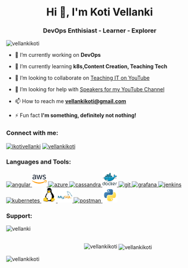 <h1 align="center">Hi 👋, I'm Koti Vellanki</h1>
<h3 align="center">DevOps Enthisiast - Learner - Explorer</h3>

<p align="left"> <img src="https://komarev.com/ghpvc/?username=vellankikoti&label=Profile%20views&color=0e75b6&style=flat" alt="vellankikoti" /> </p>

- 🔭 I’m currently working on **DevOps**

- 🌱 I’m currently learning **k8s,Content Creation, Teaching Tech**

- 👯 I’m looking to collaborate on [Teaching IT on YouTube](https://www.youtube.com/@knowmam)

- 🤝 I’m looking for help with [Speakers for my YouTube Channel](https://www.youtube.com/@knowmam)

- 📫 How to reach me **vellankikoti@gmail.com**

- ⚡ Fun fact **I'm something, definitely not nothing!**

<h3 align="left">Connect with me:</h3>
<p align="left">
<a href="https://twitter.com/ikotivellanki" target="blank"><img align="center" src="https://raw.githubusercontent.com/rahuldkjain/github-profile-readme-generator/master/src/images/icons/Social/twitter.svg" alt="ikotivellanki" height="30" width="40" /></a>
<a href="https://linkedin.com/in/vellankikoti" target="blank"><img align="center" src="https://raw.githubusercontent.com/rahuldkjain/github-profile-readme-generator/master/src/images/icons/Social/linked-in-alt.svg" alt="vellankikoti" height="30" width="40" /></a>
</p>

<h3 align="left">Languages and Tools:</h3>
<p align="left"> <a href="https://angular.io" target="_blank" rel="noreferrer"> <img src="https://angular.io/assets/images/logos/angular/angular.svg" alt="angular" width="40" height="40"/> </a> <a href="https://aws.amazon.com" target="_blank" rel="noreferrer"> <img src="https://raw.githubusercontent.com/devicons/devicon/master/icons/amazonwebservices/amazonwebservices-original-wordmark.svg" alt="aws" width="40" height="40"/> </a> <a href="https://azure.microsoft.com/en-in/" target="_blank" rel="noreferrer"> <img src="https://www.vectorlogo.zone/logos/microsoft_azure/microsoft_azure-icon.svg" alt="azure" width="40" height="40"/> </a> <a href="https://cassandra.apache.org/" target="_blank" rel="noreferrer"> <img src="https://www.vectorlogo.zone/logos/apache_cassandra/apache_cassandra-icon.svg" alt="cassandra" width="40" height="40"/> </a> <a href="https://www.docker.com/" target="_blank" rel="noreferrer"> <img src="https://raw.githubusercontent.com/devicons/devicon/master/icons/docker/docker-original-wordmark.svg" alt="docker" width="40" height="40"/> </a> <a href="https://git-scm.com/" target="_blank" rel="noreferrer"> <img src="https://www.vectorlogo.zone/logos/git-scm/git-scm-icon.svg" alt="git" width="40" height="40"/> </a> <a href="https://grafana.com" target="_blank" rel="noreferrer"> <img src="https://www.vectorlogo.zone/logos/grafana/grafana-icon.svg" alt="grafana" width="40" height="40"/> </a> <a href="https://www.jenkins.io" target="_blank" rel="noreferrer"> <img src="https://www.vectorlogo.zone/logos/jenkins/jenkins-icon.svg" alt="jenkins" width="40" height="40"/> </a> <a href="https://kubernetes.io" target="_blank" rel="noreferrer"> <img src="https://www.vectorlogo.zone/logos/kubernetes/kubernetes-icon.svg" alt="kubernetes" width="40" height="40"/> </a> <a href="https://www.linux.org/" target="_blank" rel="noreferrer"> <img src="https://raw.githubusercontent.com/devicons/devicon/master/icons/linux/linux-original.svg" alt="linux" width="40" height="40"/> </a> <a href="https://www.mysql.com/" target="_blank" rel="noreferrer"> <img src="https://raw.githubusercontent.com/devicons/devicon/master/icons/mysql/mysql-original-wordmark.svg" alt="mysql" width="40" height="40"/> </a> <a href="https://postman.com" target="_blank" rel="noreferrer"> <img src="https://www.vectorlogo.zone/logos/getpostman/getpostman-icon.svg" alt="postman" width="40" height="40"/> </a> <a href="https://www.python.org" target="_blank" rel="noreferrer"> <img src="https://raw.githubusercontent.com/devicons/devicon/master/icons/python/python-original.svg" alt="python" width="40" height="40"/> </a> </p>

<h3 align="left">Support:</h3>
<p><a href="https://www.buymeacoffee.com/vellanki"> <img align="left" src="https://cdn.buymeacoffee.com/buttons/v2/default-yellow.png" height="50" width="210" alt="vellanki" /></a></p><br><br>

<p><img align="left" src="https://github-readme-stats.vercel.app/api/top-langs?username=vellankikoti&show_icons=true&locale=en&layout=compact" alt="vellankikoti" /></p>

<p>&nbsp;<img align="center" src="https://github-readme-stats.vercel.app/api?username=vellankikoti&show_icons=true&locale=en" alt="vellankikoti" /></p>

<p><img align="center" src="https://github-readme-streak-stats.herokuapp.com/?user=vellankikoti&" alt="vellankikoti" /></p>

